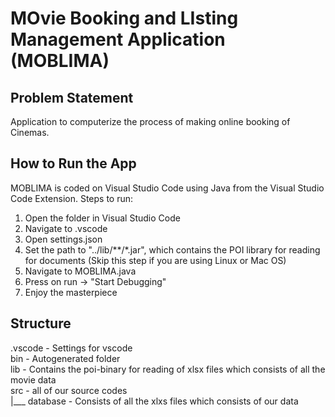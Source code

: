 # MOvie Booking and LIsting Management Application (MOBLIMA)

## Problem Statement

Application to computerize the process of making online booking of Cinemas.

## How to Run the App

MOBLIMA is coded on Visual Studio Code using Java from the Visual Studio Code Extension. Steps to run:
1. Open the folder in Visual Studio Code
2. Navigate to .vscode 
3. Open settings.json
4. Set the path to "../lib/**/*.jar", which contains the POI library for reading for documents (Skip this step if you are using Linux or Mac OS)
5. Navigate to MOBLIMA.java 
6. Press on run -> "Start Debugging"
7. Enjoy the masterpiece

## Structure

.vscode - Settings for vscode <br />
bin - Autogenerated folder <br />
lib - Contains the poi-binary for reading of xlsx files which consists of all the movie data <br />
src - all of our source codes <br />
    |___ database - Consists of all the xlxs files which consists of our data <br />



